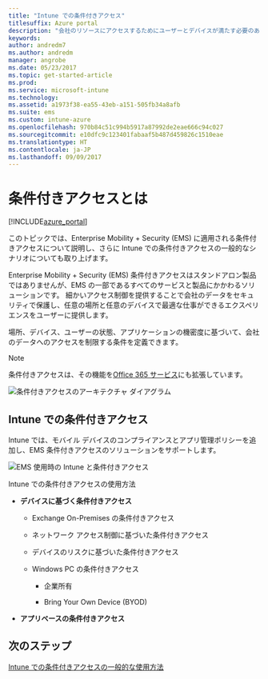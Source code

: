 ```yaml
---
title: "Intune での条件付きアクセス"
titlesuffix: Azure portal
description: "会社のリソースにアクセスするためにユーザーとデバイスが満たす必要のある条件を Microsoft Intune で定義する方法について説明します。\""
keywords: 
author: andredm7
ms.author: andredm
manager: angrobe
ms.date: 05/23/2017
ms.topic: get-started-article
ms.prod: 
ms.service: microsoft-intune
ms.technology: 
ms.assetid: a1973f38-ea55-43eb-a151-505fb34a8afb
ms.suite: ems
ms.custom: intune-azure
ms.openlocfilehash: 970b84c51c994b5917a87992de2eae666c94c027
ms.sourcegitcommit: e10dfc9c123401fabaaf5b487d459826c1510eae
ms.translationtype: HT
ms.contentlocale: ja-JP
ms.lasthandoff: 09/09/2017
---
```

# <a name="whats-conditional-access"></a>条件付きアクセスとは

[!INCLUDE[azure_portal](./includes/azure_portal.md)]

このトピックでは、Enterprise Mobility + Security (EMS) に適用される条件付きアクセスについて説明し、さらに Intune での条件付きアクセスの一般的なシナリオについても取り上げます。

Enterprise Mobility + Security (EMS) 条件付きアクセスはスタンドアロン製品ではありませんが、EMS の一部であるすべてのサービスと製品にかかわるソリューションです。 細かいアクセス制御を提供することで会社のデータをセキュリティで保護し、任意の場所と任意のデバイスで最適な仕事ができるエクスペリエンスをユーザーに提供します。

場所、デバイス、ユーザーの状態、アプリケーションの機密度に基づいて、会社のデータへのアクセスを制限する条件を定義できます。

> [!NOTE] 
> 条件付きアクセスは、その機能を[Office 365 サービス](https://blogs.technet.microsoft.com/wbaer/2017/02/17/conditional-access-policies-with-sharepoint-online-and-onedrive-for-business/)にも拡張しています。

![条件付きアクセスのアーキテクチャ ダイアグラム](./media/ca-diagram-1.png)

## <a name="conditional-access-with-intune"></a>Intune での条件付きアクセス

Intune では、モバイル デバイスのコンプライアンスとアプリ管理ポリシーを追加し、EMS 条件付きアクセスのソリューションをサポートします。

![EMS 使用時の Intune と条件付きアクセス](./media/intune-with-ca-1.png)

Intune での条件付きアクセスの使用方法

-   **デバイスに基づく条件付きアクセス**

    -   Exchange On-Premises の条件付きアクセス

    -   ネットワーク アクセス制御に基づいた条件付きアクセス

    -   デバイスのリスクに基づいた条件付きアクセス

    -   Windows PC の条件付きアクセス

        -   企業所有

        -   Bring Your Own Device (BYOD)

-   **アプリベースの条件付きアクセス**

## <a name="next-steps"></a>次のステップ

[Intune での条件付きアクセスの一般的な使用方法](conditional-access-intune-common-ways-use.md)